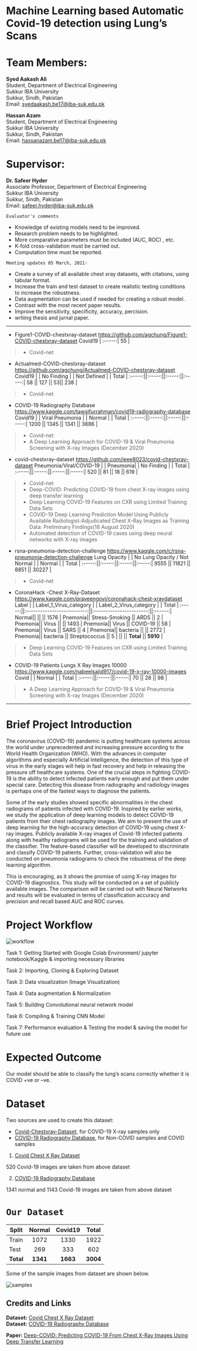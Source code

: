 # Machine Learning based Automatic Covid-19 detection using Lung’s Scans

# Team Members:
**Syed Aakash Ali** <br>
Student, Department of Electrical Engineering<br>
Sukkur IBA University<br>
Sukkur, Sindh, Pakistan<br>
Email: syedaakash.be17@iba-suk.edu.pk<br>

**Hassan Azam**<br>
Student, Department of Electrical Engineering<br>
Sukkur IBA University<br>
Sukkur, Sindh, Pakistan<br>
Email: hassanazam.be17@iba-suk.edu.pk<br>

# Supervisor:
**Dr. Safeer Hyder** <br>
Associate Professor, Department of Electrical Engineering<br>
Sukkur IBA University<br>
Sukkur, Sindh, Pakistan<br>
Email: safeer.hyder@iba-suk.edu.pk<br>

`Evaluator's comments`

* Knowledge of existing models need to be improved. 
* Research problem needs to be highlighted.
* More comparative parameters must be included (AUC, ROC) , etc.
* K-fold cross-validation must be carried out. 
* Computation time must be reported.



`Meeting updates 05 March, 2021∶`

* Create a survey of all available chest xray datasets, with citations, using tabular format. 
* Increase the train and test dataset to create realistic testing conditions to increase the robustness. 
* Data augmentation can be used if needed for creating a robust model. 
* Contrast with the most recent paper results. 
* Improve the sensitivity, specificity, accuracy, percision.
* wrtiing thesis and jurnal paper. 

________________________________________________________________________________________________________________________

* Figure1-COVID-chestxray-dataset https://github.com/agchung/Figure1-COVID-chestxray-dataset
  Covid19 | 
:-----:|
 55 |
> - Covid-net

* Actualmed-COVID-chestxray-dataset https://github.com/agchung/Actualmed-COVID-chestxray-dataset
  Covid19 | |  No Finding | |  Not Defined | |  Total | 
:-----:||:-----:||:-----:||:-----:|
 58 || 127 || 53|| 238 |
> - Covid-net


* COVID-19 Radiography Database https://www.kaggle.com/tawsifurrahman/covid19-radiography-database
  Covid19 | |  Viral Pneumonia | |  Normal | |  Total | 
:-----:||:-----:||:-----:||:-----:|
 1200 || 1345 || 1341 || 3886 |
> - Covid-net<br>
> - A Deep Learning Approach for COVID-19 & Viral Pneumonia Screening with X-ray Images (December 2020) <br>

* covid-chestxray-dataset https://github.com/ieee8023/covid-chestxray-dataset
  Pneumonia/Viral/COVID-19 | | Pneumonia| |  No Finding | |  Total | 
:-----:||:-----:||:-----:||:-----:|
 520 || 81 || 18 || 619 |
> - Covid-net <br>
> - Deep-COVID: Predicting COVID-19 from chest X-ray images using deep transfer learning <br>
> - Deep Learning COVID-19 Features on CXR using Limited Training Data Sets <br>
> - COVID-19 Deep Learning Prediction Model Using Publicly Available Radiologist-Adjudicated Chest X-Ray Images as Training Data: Preliminary Findings(18 August 2020)<br>
> - Automated detection of COVID-19 cases using deep neural networks with X-ray images <br>

* rsna-pneumonia-detection-challenge https://www.kaggle.com/c/rsna-pneumonia-detection-challenge
 Lung Opacity | |  No Lung Opacity / Not Normal | |  Normal | |  Total | 
:-----:||:-----:||:-----:||:-----:|
 9555 || 11821 || 8851 || 30227 |
> - Covid-net


* CoronaHack -Chest X-Ray-Dataset https://www.kaggle.com/praveengovi/coronahack-chest-xraydataset
  Label | |  Label_1_Virus_category | | Label_2_Virus_category | |  Total | 
:-----:||:--------------------------:||:-----------------------:||:------:|
 Normal||                             ||                         || 1576 |
 Pnemonia|| Stress-Smoking            || ARDS                    || 2 |
 Pnemonia|| Virus                     ||                         || 1493 |
 Pnemonia|| Virus                     || COVID-19                || 58 |
 Pnemonia|| Virus                     || SARS                    || 4 |
 Pnemonia|| bacteria                  ||                         || 2772 |
 Pnemonia|| bacteria                  || Streptococcus           || 5 |
         ||                           ||      **Total**          || **5910** |

> - Deep Learning COVID-19 Features on CXR using Limited Training Data Sets


* COVID-19 Patients Lungs X Ray Images 10000 https://www.kaggle.com/nabeelsajid917/covid-19-x-ray-10000-images
  Covid | |  Normal | |  Total | 
:-----:||:-----:||:-----:|
 70 || 28 || 98 |

> - A Deep Learning Approach for COVID-19 & Viral Pneumonia Screening with X-ray Images (December 2020)
______________________________________________________________________________________________________________________________






# Brief Project Introduction
The coronavirus (COVID-19) pandemic is putting healthcare systems across the world under unprecedented and increasing pressure according to the World Health Organization (WHO). With the advances in computer algorithms and especially Artificial Intelligence, the detection of this type of virus in the early stages will help in fast recovery and help in releasing the pressure off healthcare systems. One of the crucial steps in fighting COVID-19 is the ability to detect infected patients early enough and put them under special care. Detecting this disease from radiography and radiology images is perhaps one of the fastest ways to diagnose the patients. <br>

Some of the early studies showed specific abnormalities in the chest radiograms of patients infected with COVID-19. Inspired by earlier works, we study the application of deep learning models to detect COVID-19 patients from their chest radiography images. We aim to present the use of deep learning for the high-accuracy detection of COVID-19 using chest X-ray images. Publicly available X-ray images of Covid-19 infected patients along with healthy radiograms will be used for the training and validation of the classifier. The feature-based classifier will be developed to discriminate and classify COVID-19 patients. Further, cross-validation will also be conducted on pneumonia radiograms to check the robustness of the deep learning algorithm.<br>

This is encouraging, as it shows the promise of using X-ray images for COVID-19 diagnostics. This study will be conducted on a set of publicly available images. The comparison will be carried out with Neural Networks and results will be evaluated in terms of classification accuracy and precision and recall based AUC and ROC curves.


# Project Workflow
![workflow](https://github.com/source-droid/Machine-Learning-based-Automatic-Covid-19-detection-using-Lung-s-Scans/blob/main/Project%20Workflow.PNG)

Task 1: Getting Started with Google Colab Environment/ jupyter notebook/Kaggle & importing necessary libraries

Task 2: Importing, Cloning & Exploring Dataset

Task 3: Data visualization (Image Visualization)

Task 4: Data augmentation & Normalization

Task 5: Building Convolutional neural network model

Task 6: Compiling & Training CNN Model

Task 7: Performance evaluation & Testing the model & saving the model for future use

# Expected Outcome
Our model should be able to classify the lung’s scans correctly whether it is COVID +ve or –ve.

# Dataset


Two sources are used to create this dataset:
* [Covid-Chestxray-Dataset](https://github.com/ieee8023/covid-chestxray-dataset), for COVID-19 X-ray samples only
* [COVID-19 Radiography Database](https://www.kaggle.com/tawsifurrahman/covid19-radiography-database), for Non-COVID samples and COVID samples



1. [Covid Chest X Ray Dataset](https://github.com/ieee8023/covid-chestxray-dataset)

520 Covid-19 images are taken from above dataset

2. [COVID-19 Radiography Database](https://www.kaggle.com/tawsifurrahman/covid19-radiography-database)

1341 normal and 1143 Covid-19 images are taken from above dataset


# `Our Dataset`
Split | Normal | Covid19|Total|
------|:------:|:------:|:---:|
Train | 1072   |1330    |1922 |
Test  | 269    |333     |602  |
**Total**| **1341**   | **1663**    |   **3004**   |

Some of the sample images from dataset are shown below.

![samples](https://github.com/shervinmin/DeepCovid/blob/master/results/covid5k_samples.png)

## Credits and Links
**Dataset:** [Covid Chest X Ray Dataset](https://github.com/ieee8023/covid-chestxray-dataset)<br>
**Dataset:** [COVID-19 Radiography Database](https://www.kaggle.com/tawsifurrahman/covid19-radiography-database)

**Paper:**
[Deep-COVID: Predicting COVID-19 From Chest X-Ray Images Using Deep Transfer Learning](https://arxiv.org/pdf/2004.09363.pdf)
